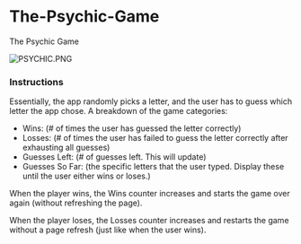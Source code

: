 # The-Psychic-Game

The Psychic Game

![PSYCHIC.PNG](/assets/images/pscyhic.png)

### Instructions

Essentially, the app randomly picks a letter, and the user has to guess which letter the app chose. A breakdown of the game categories:

* Wins: (# of times the user has guessed the letter correctly)
* Losses: (# of times the user has failed to guess the letter correctly after exhausting all guesses)
* Guesses Left: (# of guesses left. This will update)
* Guesses So Far: (the specific letters that the user typed. Display these until the user either wins or loses.)

When the player wins, the Wins counter increases and starts the game over again (without refreshing the page).

When the player loses, the Losses counter increases and restarts the game without a page refresh (just like when the user wins).
